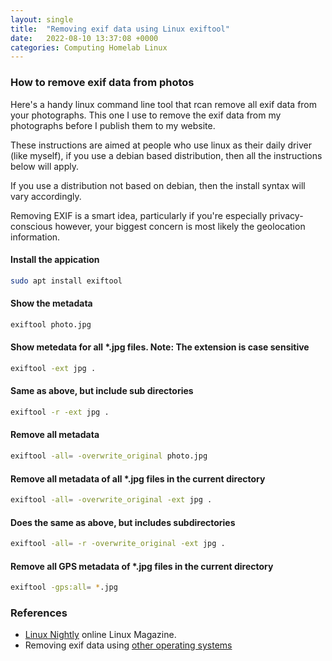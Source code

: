 ```yaml
---
layout: single
title:  "Removing exif data using Linux exiftool"
date:   2022-08-10 13:37:08 +0000
categories: Computing Homelab Linux
---
```


### How to remove exif data from photos

Here's a handy linux command line tool that rcan remove all exif data from your photographs. This one I use to remove the exif data from my photographs before I publish them to my website.

These instructions are aimed at people who use linux as their daily driver (like myself), if you use a debian based distribution, then all the instructions below will apply.

If you use a distribution not based on debian, then the install syntax will vary accordingly.

Removing EXIF is a smart idea, particularly if you're especially privacy-conscious however, your biggest concern is most likely the geolocation information.

#### Install the appication

~~~bash
sudo apt install exiftool
~~~

#### Show the metadata

~~~bash
exiftool photo.jpg
~~~

#### Show metedata for all *.jpg files. Note: The extension is case sensitive

~~~bash
exiftool -ext jpg .
~~~

#### Same as above, but include sub directories

~~~bash
exiftool -r -ext jpg .
~~~

#### Remove all metadata

~~~bash
exiftool -all= -overwrite_original photo.jpg
~~~

#### Remove all metadata of all *.jpg files in the current directory

~~~bash
exiftool -all= -overwrite_original -ext jpg .
~~~

#### Does the same as above, but includes subdirectories

~~~bash
exiftool -all= -r -overwrite_original -ext jpg .
~~~

#### Remove all GPS metadata of *.jpg files in the current directory

~~~bash
exiftool -gps:all= *.jpg
~~~

### References

- [Linux Nightly](https://linuxnightly.com/how-to-remove-exif-data-via-linux-command-line/) online Linux Magazine.
- Removing exif data using [other operating systems](https://www.howtogeek.com/203592/what-is-exif-data-and-how-to-remove-it/)
